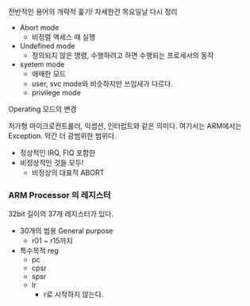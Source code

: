 
전반적인 용어의 개략적 훑기! 자세한건 목요일날 다시 정리

* Abort mode
  * 비정렬 액세스 때 실행
* Undefined mode
  * 정의되지 않은 명령, 수행하려고 하면 수행되는 프로세서의 동작
* syetem mode
  * 애매한 모드
  * user, svc mode와 비슷하지만 쓰임새가 다르다. 
  * privilege mode

Operating 모드의 변경

저가형 마이크로컨트롤러, 익셉션, 인터럽트와 같은 의미다. 여기서는 ARM에서는  Exception. 약간 더 광범위한 범위다. 

* 정상적인 IRQ, FIQ 포함한
* 비정상적인 것들 모두!
  * 비정상의 대표적 ABORT

### ARM Processor 의 레지스터

32bit 길이의 37개 레지스터가 있다. 

* 30개의 범용 General purpose
  * r01 ~ r15까지
* 특수목적 reg
  * pc
  * cpsr
  * spsr
  * lr
    * r로 시작하지 않는다.


